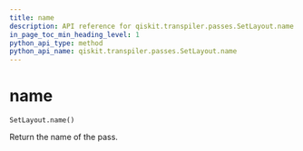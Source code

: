 ```yaml
---
title: name
description: API reference for qiskit.transpiler.passes.SetLayout.name
in_page_toc_min_heading_level: 1
python_api_type: method
python_api_name: qiskit.transpiler.passes.SetLayout.name
---
```


# name

<span id="qiskit.transpiler.passes.SetLayout.name" />

`SetLayout.name()`

Return the name of the pass.

